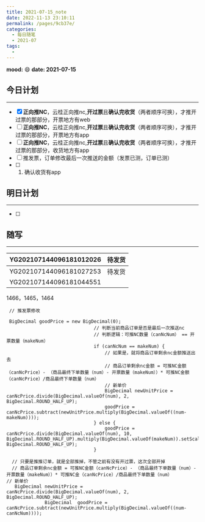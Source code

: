 ```yaml
---
title: 2021-07-15_note
date: 2022-11-13 23:10:11
permalink: /pages/9cb37e/
categories:
  - 每日随笔
  - 2021-07
tags:
  - 
---
```

**mood:** :smile:  																		**date: 2021-07-15**  

## 今日计划  
------
- [x] **正向推NC**，云桂正向推nc,**开过票**且**确认完收货**（两者顺序可换），才推开过票的那部分，开票地方有web
- [ ] **正向推NC**，云桂正向推nc,**开过票**且**确认完收货**（两者顺序可换），才推开过票的那部分，开票地方有app
- [ ] **正向推NC**，云桂正向推nc,**开过票**且**确认完收货**（两者顺序可换），才推开过票的那部分，收货地方有app
- [ ] 推发票，订单修改最后一次推送的金额（发票已测，订单已测）
- [ ] 
  1. 确认收货有app
## 明日计划  
------
- [ ]  
## 随写 
------

| YG202107144096181012026 | 待发货 |
| ----------------------- | ------ |
| YG202107144096181027253 | 待发货 |
| YG202107144096181044551 |        |

1466，1465，1464

```
 // 推发票修改
 
 BigDecimal goodPrice = new BigDecimal(0);
                                // 判断当前商品订单是否是最后一次推送nc
                                // 判断逻辑：可推NC数量（canNcNum） == 开票数量（makeNum）
                                if (canNcNum == makeNum) {
                                    // 如果是，就将商品订单剩余nc金额推送出去
                                    // 商品订单剩余nc金额 = 可推NC金额（canNcPrice）- （商品最终下单数量（num）- 开票数量（makeNum））* 可推NC金额（canNcPrice）/商品最终下单数量（num）
                                    // 新单价
                                    BigDecimal newUnitPrice = canNcPrice.divide(BigDecimal.valueOf(num), 2, BigDecimal.ROUND_HALF_UP);
                                    goodPrice = canNcPrice.subtract(newUnitPrice.multiply(BigDecimal.valueOf((num-makeNum))));
                                } else {
                                    goodPrice = canNcPrice.divide(BigDecimal.valueOf(num), 10, BigDecimal.ROUND_HALF_UP).multiply(BigDecimal.valueOf(makeNum)).setScale(2, BigDecimal.ROUND_HALF_UP);
                                }
                                
  // 只要是推推订单，就是全部推掉，不管之前有没有开过票，这次全部开掉
  // 商品订单剩余nc金额 = 可推NC金额（canNcPrice）- （商品最终下单数量（num）- 开票数量（makeNum））* 可推NC金（canNcPrice）/商品最终下单数量（num）
// 新单价
   BigDecimal newUnitPrice = canNcPrice.divide(BigDecimal.valueOf(num), 2, BigDecimal.ROUND_HALF_UP);
              BigDecimal  goodPrice = canNcPrice.subtract(newUnitPrice.multiply(BigDecimal.valueOf((num-canNcNum))));
                        
                        
```

